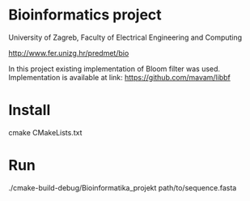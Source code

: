 # Bioinformatics project

University of Zagreb, 
Faculty of Electrical Engineering and Computing


http://www.fer.unizg.hr/predmet/bio

In this project existing implementation of Bloom filter was used. Implementation is available at link:
https://github.com/mavam/libbf



# Install
cmake CMakeLists.txt

# Run
./cmake-build-debug/Bioinformatika_projekt path/to/sequence.fasta
